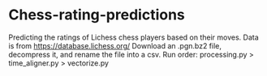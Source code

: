 # Chess-rating-predictions
Predicting the ratings of Lichess chess players based on their moves. 
Data is from https://database.lichess.org/
Download an .pgn.bz2 file, decompress it, and rename the file into a csv. Run order: processing.py > time_aligner.py > vectorize.py
